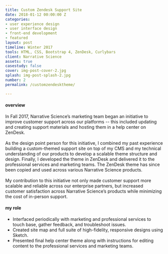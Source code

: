 ```yaml
---
title: Custom Zendesk Support Site
date: 2018-01-12 00:00:00 Z
categories:
- user experience design
- user interface design
- front-end development
- featured
layout: post
timeline: Winter 2017
tools: HTML, CSS, Bootstrap 4, ZenDesk, Curlybars
client: Narrative Science
assets: true
casestudy: false
cover: img-post-cover-2.jpg
splash: img-post-splash-2.jpg
number: 2
permalink: /customzendesktheme/

---
```


<h4 class="heading heading--regular heading--emphasize">overview</h4>
<div class="marker-post-heading"></div>
<p>
	In Fall 2017, Narrative Science’s marketing team began an initiative to improve customer support across our platforms -- this included updating and creating support materials and hosting them in a help center on ZenDesk. 
	<br>
	<br>
	As the design point person for this initiative, I combined my past experience building a custom-themed support site on top of my CMS and my technical understanding of our products to develop a scalable theme structure and design. Finally, I developed the theme in ZenDesk and delivered it to the professional services and marketing teams. The ZenDesk theme has since been copied and used across various Narrative Science products. 
	<br>
	<br>
	My contribution to this initiative not only made customer support more scalable and reliable across our enterprise partners, but increased customer satisfaction across Narrative Science’s products while minimizing the cost of in-person support. 
</p>

<h4 class="heading heading--regular heading--emphasize post__heading--stacked">my role</h4>
<div class="marker-post-heading"></div>
<ul>
	<li>Interfaced periodically with marketing and professional services to touch base, gather feedback, and troubleshoot issues.</li>
	<li>Created site map and full suite of high-fidelity, responsive designs using Sketch.</li>
	<li>Presented final help center theme along with instructions for editing content to the professional services and marketing teams.</li>
</ul>
